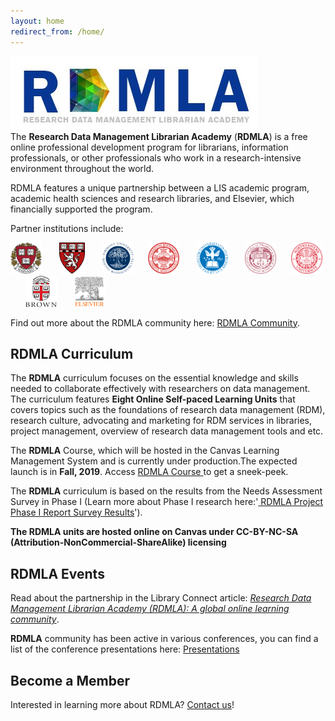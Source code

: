 ```yaml
---
layout: home
redirect_from: /home/
---
```


<img src="images/RDMLA-logo.jpg" alt="RDMLA Logo"> <br>
The **Research Data Management Librarian Academy** (**RDMLA**) is a free online professional development program for librarians, information professionals, or other professionals who work in a research-intensive environment throughout the world. 


RDMLA features a unique partnership between a LIS academic program, academic health sciences and research libraries, and Elsevier, which financially supported the program. 

Partner institutions include: <br>

<img src="images/harvard.png" alt="Harvard Logo" style="width:50px;height:50px;">  &nbsp;&nbsp; &nbsp;&nbsp; 
<img src="images/harvard-medical-school.png" alt="Harvard Medical School Logo" style="width:width:50px;height:50px;"> &nbsp;&nbsp; &nbsp;&nbsp;
<img src="images/simmons.png" alt="Simmons Logo" style="width:width:50px;height:50px;"> &nbsp;&nbsp;&nbsp;&nbsp; 
<img src="images/boston.png" alt="Boston Logo" style="width:50px;height:50px;"> &nbsp;&nbsp; &nbsp;&nbsp;
<img src="images/tufts.png" alt="Tufts Logo" style="width:50px;height:50px;"> &nbsp;&nbsp;&nbsp; &nbsp;
<img src="images/mcphs.png" alt="MCPHS Logo" style="width:50px;height:50px;"> &nbsp;&nbsp;&nbsp;&nbsp; 
<img src="images/northeastern.png" alt="Northeastern Logo" style="width:50px;height:50px;"> &nbsp;&nbsp;&nbsp; &nbsp;
<img src="images/brown.png" alt="Brown Logo" style="width:50px;height:50px;"> &nbsp;&nbsp; &nbsp;&nbsp;
<img src="images/elsevier.png" alt="Elsevier Logo" style="width:50px;height:50px;"> <br>

Find out more about the RDMLA community here: <a href="https://rdmla.github.io/home/partners/">RDMLA Community</a>.



## RDMLA Curriculum

The **RDMLA** curriculum focuses on the essential knowledge and skills needed to collaborate effectively with researchers on data management. The curriculum features **Eight Online Self-paced Learning Units** that covers topics such as the foundations of research data management (RDM), research culture, advocating and marketing for RDM services in libraries, project management, overview of research data management tools and etc. <br>

The **RDMLA** Course, which will be hosted in the Canvas Learning Management System and is currently under production.The expected launch is in **Fall, 2019**. Access <a href="https://rdmla.github.io/home/course/"> RDMLA Course </a> to get a sneek-peek. <br>

The **RDMLA** curriculum is based on the results from the Needs Assessment Survey in Phase I (Learn more about Phase I research here:'<a href="https://rdmla.github.io/home/about/"> RDMLA Project Phase I Report Survey Results</a>').<br> 

**The RDMLA units are hosted online on Canvas under CC-BY-NC-SA (Attribution-NonCommercial-ShareAlike) licensing** 




## RDMLA Events

Read about the partnership in the Library Connect article: <i><a href="https://libraryconnect.elsevier.com/articles/research-data-management-librarian-academy-rdmla-global-online-learning-community 
">Research Data Management Librarian Academy (RDMLA): A global online learning community</a></i>.

**RDMLA** community has been active in various conferences, you can find a list of the conference presentations here:
[Presentations](https://github.com/RDMLA/home/blob/master/presentation-slides.pdf)


## Become a Member

Interested in learning more about RDMLA? <a href="https://rdmla.github.io/contact/">Contact us</a>!
